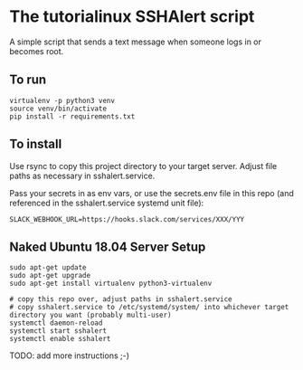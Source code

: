 # The tutorialinux SSHAlert script

A simple script that sends a text message when someone logs in or becomes root.

## To run
```
virtualenv -p python3 venv
source venv/bin/activate
pip install -r requirements.txt
```

## To install

Use rsync to copy this project directory to your target server. Adjust file paths as necessary in sshalert.service.

Pass your secrets in as env vars, or use the secrets.env file in this repo (and referenced in the sshalert.service systemd unit file):

```
SLACK_WEBHOOK_URL=https://hooks.slack.com/services/XXX/YYY
```


## Naked Ubuntu 18.04 Server Setup
```
sudo apt-get update
sudo apt-get upgrade
sudo apt-get install virtualenv python3-virtualenv

# copy this repo over, adjust paths in sshalert.service
# copy sshalert.service to /etc/systemd/system/ into whichever target directory you want (probably multi-user)
systemctl daemon-reload
systemctl start sshalert
systemctl enable sshalert
```

TODO: add more instructions ;-)

